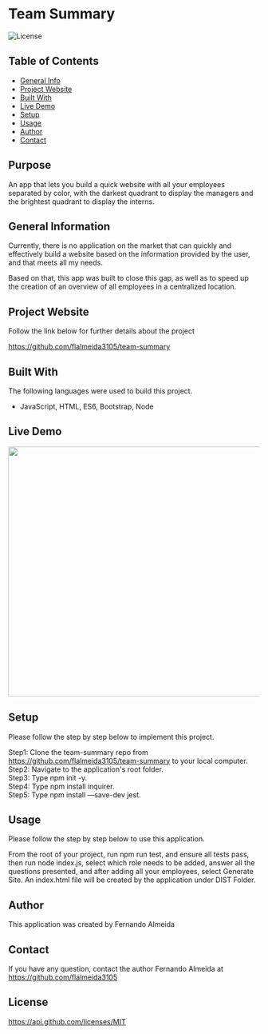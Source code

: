 
# Team Summary 

![License](https://img.shields.io/badge/License-MIT-orange.svg?style=plastic&logo=appveyor)

## Table of Contents
* [General Info](#general-information)
* [Project Website](#project-website)
* [Built With](#Built-With)
* [Live Demo](#live-demo)
* [Setup](#setup)
* [Usage](#usage)
* [Author](#author)
* [Contact](#Contact)

## Purpose
An app that lets you build a quick website with all your employees separated by color, with the darkest quadrant to display the managers and the brightest quadrant to display the interns. 


## General Information
Currently, there is no application on the market that can quickly and effectively build a website based on the information provided by the user, and that meets all my needs. 

Based on that, this app was built to close this gap, as well as to speed up the creation of an overview of all employees in a centralized location. 

 


## Project Website
Follow the link below for further details about the project 

https://github.com/flalmeida3105/team-summary 


## Built With
The following languages were used to build this project. 

*  JavaScript, HTML, ES6, Bootstrap, Node 


## Live Demo
 <img src="../assets/images/demo.gif" width="550" height="500"> 


## Setup
Please follow the step by step below to implement this project. 

Step1: Clone the team-summary repo from https://github.com/flalmeida3105/team-summary to your local computer. <br> Step2: Navigate to the application's root folder. <br> Step3: Type npm init -y. <br> Step4: Type npm install inquirer. <br> Step5: Type npm install —save-dev jest. 


## Usage
Please follow the step by step below to use this application. 

From the root of your project, run npm run test, and ensure all tests pass, then run node index.js, select which role needs to be added, answer all the questions presented, and after adding all your employees, select Generate Site. An index.html file will be created by the application under DIST Folder.  


## Author
This application was created by Fernando Almeida

## Contact
If you have any question, contact the author Fernando Almeida at https://github.com/flalmeida3105

## License
 https://api.github.com/licenses/MIT
